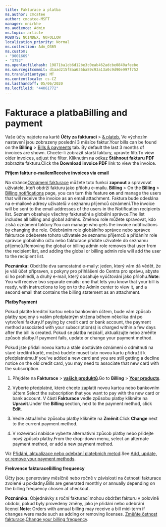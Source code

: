 ```yaml
---
title: Fakturace a platba
ms.author: cmcatee
author: cmcatee-MSFT
manager: mnirkhe
ms.audience: Admin
ms.topic: article
ROBOTS: NOINDEX, NOFOLLOW
localization_priority: Normal
ms.collection: Adm_O365
ms.custom:
- "9001669"
- "3752"
ms.openlocfilehash: 19871ba1cb6d12be3c0eab462adcbe0840afeebe
ms.sourcegitcommit: d1aad215f8aa636ba89c93a13a0c9d90e997f752
ms.translationtype: MT
ms.contentlocale: cs-CZ
ms.lasthandoff: 05/06/2020
ms.locfileid: "44061772"
---
```

# <a name="billing-and-payment"></a><span data-ttu-id="9f168-102">Fakturace a platba</span><span class="sxs-lookup"><span data-stu-id="9f168-102">Billing and payment</span></span>

<span data-ttu-id="9f168-103">Vaše účty najdete na kartě **Účty za fakturaci** > [& plateb.](https://go.microsoft.com/fwlink/p/?linkid=848039)  Ve výchozím nastavení jsou zobrazeny poslední 3 měsíce faktur.</span><span class="sxs-lookup"><span data-stu-id="9f168-103">Your bills can be found on the **Billing** > [Bills & payments](https://go.microsoft.com/fwlink/p/?linkid=848039) tab.  By default the last 3 months of invoices are shown.</span></span>  <span data-ttu-id="9f168-104">Chcete-li zobrazit starší faktury, upravte filtr.</span><span class="sxs-lookup"><span data-stu-id="9f168-104">To view older invoices, adjust the filter.</span></span>  <span data-ttu-id="9f168-105">Kliknutím na odkaz **Stáhnout fakturu PDF** zobrazíte fakturu.</span><span class="sxs-lookup"><span data-stu-id="9f168-105">Click the **Download invoice PDF** link to view the invoice.</span></span>

<span data-ttu-id="9f168-106">**Příjem faktur e-mailem**</span><span class="sxs-lookup"><span data-stu-id="9f168-106">**Receive invoices via email**</span></span>

<span data-ttu-id="9f168-107">Na stránce[Oznámení fakturace](https://go.microsoft.com/fwlink/p/?linkid=853212) můžete tuto funkci **zapnout** a spravovat uživatele, kteří obdrží fakturu jako přílohu e-mailu. **Billing** > </span><span class="sxs-lookup"><span data-stu-id="9f168-107">On the **Billing** > [Billing notifications](https://go.microsoft.com/fwlink/p/?linkid=853212) page, you can turn this feature **on** and manage the users that will receive the invoice as an email attachment.</span></span> <span data-ttu-id="9f168-108">Faktura bude odeslána na e-mailové adresy uživatelů v seznamu příjemců oznámení.</span><span class="sxs-lookup"><span data-stu-id="9f168-108">The invoice will be sent to the email addresses of the users in the Notification recipients list.</span></span> <span data-ttu-id="9f168-109">Seznam obsahuje všechny fakturační a globální správce.</span><span class="sxs-lookup"><span data-stu-id="9f168-109">The list includes all billing and global admins.</span></span>  <span data-ttu-id="9f168-110">Změnou role můžete spravovat, kdo získá oznámení faktury.</span><span class="sxs-lookup"><span data-stu-id="9f168-110">You can manage who gets the invoice notifications by changing the role.</span></span>  <span data-ttu-id="9f168-111">Odebráním role globálního správce nebo správce fakturace odeberete tohoto uživatele ze seznamu příjemců a přidáním role správce globálního účtu nebo fakturace přidáte uživatele do seznamu příjemců.</span><span class="sxs-lookup"><span data-stu-id="9f168-111">Removing the global or billing admin role removes that user from the recipient list, and adding the global or billing admin role will add the user to the recipient list.</span></span>

<span data-ttu-id="9f168-112">**Poznámka:** Obdržíte dva samostatné e-maily: jeden, který vám dá vědět, že je váš účet připraven, s pokyny pro přihlášení do Centra pro správu, abyste si ho prohlédli, a druhý e-mail, který obsahuje vyúčtování jako přílohu.</span><span class="sxs-lookup"><span data-stu-id="9f168-112">**Note**: You will receive two separate emails: one that lets you know that your bill is ready, with instructions to log on to the Admin center to view it, and a second email that contains the billing statement as an attachment.</span></span>

<span data-ttu-id="9f168-113">**Platby**</span><span class="sxs-lookup"><span data-stu-id="9f168-113">**Payment**</span></span>

<span data-ttu-id="9f168-114">Pokud platíte kreditní kartou nebo bankovním účtem, bude vám způsob platby spojený s vaším předplatným stržena během několika dní po vytvoření faktury.</span><span class="sxs-lookup"><span data-stu-id="9f168-114">If paying by credit card or bank account, the payment method associated with your subscription(s) is charged within a few days after the bill is created.</span></span>  <span data-ttu-id="9f168-115">Pokud se platba nezdaří, aktualizujte nebo změňte způsob platby.</span><span class="sxs-lookup"><span data-stu-id="9f168-115">If payment fails, update or change your payment method.</span></span> 

<span data-ttu-id="9f168-116">Pokud jste přidali novou kartu a stále dostáváte oznámení o odmítnutí na staré kreditní kartě, možná budete muset tuto novou kartu přidružit k předplatnému.</span><span class="sxs-lookup"><span data-stu-id="9f168-116">If you've added a new card and you are still getting a decline notice on the old credit card, you may need to associate that new card with the subscription.</span></span>

1. <span data-ttu-id="9f168-117">Přejděte na **Fakturace** > **[vašich produktů](https://go.microsoft.com/fwlink/p/?linkid=842054)**.</span><span class="sxs-lookup"><span data-stu-id="9f168-117">Go to **Billing** > **[Your products](https://go.microsoft.com/fwlink/p/?linkid=842054)**.</span></span>

2. <span data-ttu-id="9f168-118">Vyberte předplatné, které chcete zaplatit novou kartou nebo bankovním účtem.</span><span class="sxs-lookup"><span data-stu-id="9f168-118">Select the subscription that you want to pay with the new card or bank account.</span></span> <span data-ttu-id="9f168-119">V části **Fakturace** vedle způsobu platby klikněte na **Upravit**.</span><span class="sxs-lookup"><span data-stu-id="9f168-119">Under the **Billing** section, next to the payment method, click **Edit**.</span></span>

3. <span data-ttu-id="9f168-120">Vedle aktuálního způsobu platby klikněte na **Změnit**.</span><span class="sxs-lookup"><span data-stu-id="9f168-120">Click **Change** next to the current payment method.</span></span>

4. <span data-ttu-id="9f168-121">V rozevírací nabídce vyberte alternativní způsob platby nebo přidejte nový způsob platby.</span><span class="sxs-lookup"><span data-stu-id="9f168-121">From the drop-down menu, select an alternate payment method, or add a new payment method.</span></span>

<span data-ttu-id="9f168-122">Viz [Přidání, aktualizace nebo odebrání platebních metod](https://go.microsoft.com/fwlink/?linkid=2118133).</span><span class="sxs-lookup"><span data-stu-id="9f168-122">See [Add, update, or remove your payment methods](https://go.microsoft.com/fwlink/?linkid=2118133).</span></span>

<span data-ttu-id="9f168-123">**Frekvence fakturace**</span><span class="sxs-lookup"><span data-stu-id="9f168-123">**Billing frequency**</span></span>

<span data-ttu-id="9f168-124">Účty jsou generovány měsíčně nebo ročně v závislosti na četnosti fakturace zvolené u pokladny.</span><span class="sxs-lookup"><span data-stu-id="9f168-124">Bills are generated monthly or annually depending on the billing frequency chosen at checkout.</span></span>  

<span data-ttu-id="9f168-125">**Poznámka:** Objednávky s roční fakturací mohou obdržet fakturu v polovině období, pokud byly provedeny změny, jako je přidání nebo odebrání licencí.</span><span class="sxs-lookup"><span data-stu-id="9f168-125">**Note**: Orders with annual billing may receive a bill mid-term if changes were made such as adding or removing licenses.</span></span>  <span data-ttu-id="9f168-126">[Změňte četnost fakturace](https://go.microsoft.com/fwlink/?linkid=2119148).</span><span class="sxs-lookup"><span data-stu-id="9f168-126">[Change your billing frequency](https://go.microsoft.com/fwlink/?linkid=2119148).</span></span>
